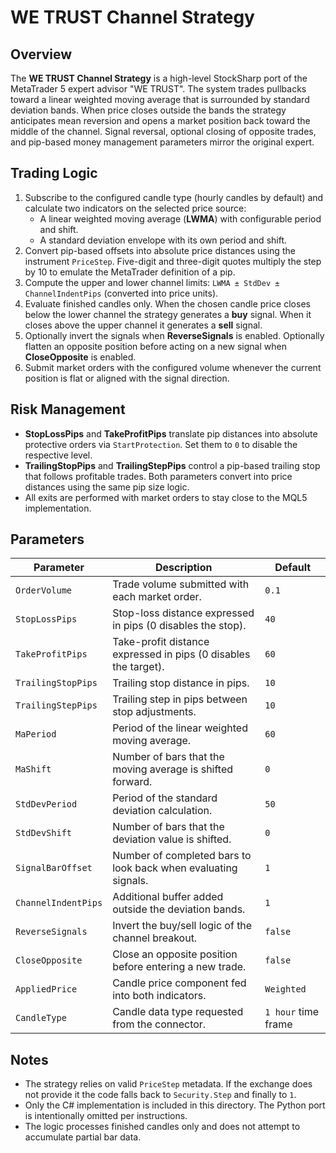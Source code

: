 # WE TRUST Channel Strategy

## Overview
The **WE TRUST Channel Strategy** is a high-level StockSharp port of the MetaTrader 5 expert advisor "WE TRUST". The system trades pullbacks toward a linear weighted moving average that is surrounded by standard deviation bands. When price closes outside the bands the strategy anticipates mean reversion and opens a market position back toward the middle of the channel. Signal reversal, optional closing of opposite trades, and pip-based money management parameters mirror the original expert.

## Trading Logic
1. Subscribe to the configured candle type (hourly candles by default) and calculate two indicators on the selected price source:
   - A linear weighted moving average (**LWMA**) with configurable period and shift.
   - A standard deviation envelope with its own period and shift.
2. Convert pip-based offsets into absolute price distances using the instrument `PriceStep`. Five-digit and three-digit quotes multiply the step by 10 to emulate the MetaTrader definition of a pip.
3. Compute the upper and lower channel limits: `LWMA ± StdDev ± ChannelIndentPips` (converted into price units).
4. Evaluate finished candles only. When the chosen candle price closes below the lower channel the strategy generates a **buy** signal. When it closes above the upper channel it generates a **sell** signal.
5. Optionally invert the signals when **ReverseSignals** is enabled. Optionally flatten an opposite position before acting on a new signal when **CloseOpposite** is enabled.
6. Submit market orders with the configured volume whenever the current position is flat or aligned with the signal direction.

## Risk Management
- **StopLossPips** and **TakeProfitPips** translate pip distances into absolute protective orders via `StartProtection`. Set them to `0` to disable the respective level.
- **TrailingStopPips** and **TrailingStepPips** control a pip-based trailing stop that follows profitable trades. Both parameters convert into price distances using the same pip size logic.
- All exits are performed with market orders to stay close to the MQL5 implementation.

## Parameters
| Parameter | Description | Default |
|-----------|-------------|---------|
| `OrderVolume` | Trade volume submitted with each market order. | `0.1` |
| `StopLossPips` | Stop-loss distance expressed in pips (0 disables the stop). | `40` |
| `TakeProfitPips` | Take-profit distance expressed in pips (0 disables the target). | `60` |
| `TrailingStopPips` | Trailing stop distance in pips. | `10` |
| `TrailingStepPips` | Trailing step in pips between stop adjustments. | `10` |
| `MaPeriod` | Period of the linear weighted moving average. | `60` |
| `MaShift` | Number of bars that the moving average is shifted forward. | `0` |
| `StdDevPeriod` | Period of the standard deviation calculation. | `50` |
| `StdDevShift` | Number of bars that the deviation value is shifted. | `0` |
| `SignalBarOffset` | Number of completed bars to look back when evaluating signals. | `1` |
| `ChannelIndentPips` | Additional buffer added outside the deviation bands. | `1` |
| `ReverseSignals` | Invert the buy/sell logic of the channel breakout. | `false` |
| `CloseOpposite` | Close an opposite position before entering a new trade. | `false` |
| `AppliedPrice` | Candle price component fed into both indicators. | `Weighted` |
| `CandleType` | Candle data type requested from the connector. | `1 hour` time frame |

## Notes
- The strategy relies on valid `PriceStep` metadata. If the exchange does not provide it the code falls back to `Security.Step` and finally to `1`.
- Only the C# implementation is included in this directory. The Python port is intentionally omitted per instructions.
- The logic processes finished candles only and does not attempt to accumulate partial bar data.
